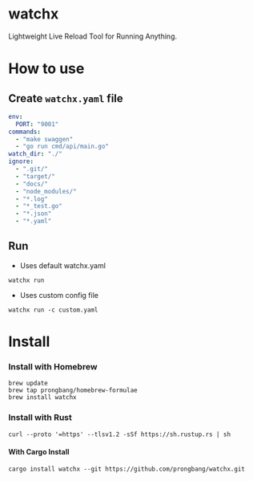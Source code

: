 # watchx

Lightweight Live Reload Tool for Running Anything.

# How to use

## Create `watchx.yaml` file

```yaml
env:
  PORT: "9001"
commands:
  - "make swaggen"
  - "go run cmd/api/main.go"
watch_dir: "./"
ignore:
  - ".git/"
  - "target/"
  - "docs/"
  - "node_modules/"
  - "*.log"
  - "*_test.go"
  - "*.json"
  - "*.yaml"
```

## Run

- Uses default watchx.yaml

```shell
watchx run
```

- Uses custom config file

```shell
watchx run -c custom.yaml
```

# Install

### Install with Homebrew

```shell
brew update
brew tap prongbang/homebrew-formulae
brew install watchx
```

### Install with Rust

```shell
curl --proto '=https' --tlsv1.2 -sSf https://sh.rustup.rs | sh
```

#### With Cargo Install

```shell
cargo install watchx --git https://github.com/prongbang/watchx.git
```
